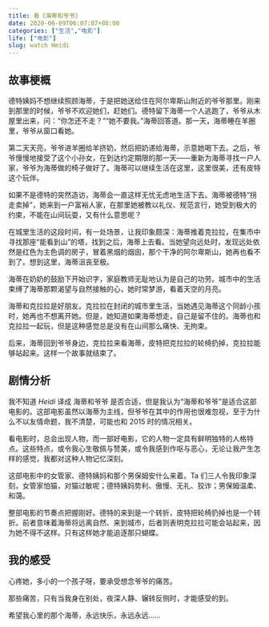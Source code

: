 ```yaml
---
title: 看《海蒂和爷爷》
date: 2020-06-09T06:07:07+08:00
categories: ["生活","电影"]
life: ["电影"]
slug: watch Heidi
---
```


## 故事梗概

德特姨妈不想继续照顾海蒂，于是把她送给住在阿尔卑斯山附近的爷爷那里。刚来到那里的时候，爷爷不欢迎她们，赶她们。德特留下海蒂一个人逃跑了，爷爷从木屋里出来，问：“你怎还不走？”“她不要我。”海蒂回答道。那一天，海蒂睡在羊圈里，爷爷从窗口看她。

第二天天亮，爷爷进羊圈给羊挤奶，然后把奶递给海蒂，示意她喝下去。之后，爷爷慢慢地接受了这个小孙女，在到达约定期限的那一天——重新为海蒂寻找一户人家，爷爷为海蒂做的椅子做好了。海蒂可以继续生活在这里，这里很美，还有皮特这个玩伴。

如果不是德特的突然造访，海蒂会一直这样无忧无虑地生活下去。海蒂被德特“拐走卖掉”，她来到一户富裕人家，在那里她被教以礼仪、规范言行，她受到极大的约束，不能在山间玩耍，又有什么意思呢？

在城里生活的这段时间，有一处场景，让我印象颇深：海蒂推着克拉拉，在集市中寻找那座“能看到山”的塔，找到之后，海蒂上去看。当她望向远处时，发现远处依然是红色为主色调的房子，冒着黑烟的烟囱，那个干净的阿尔卑斯山，她再也看不到了。想到这里，海蒂沮丧至极。

海蒂在奶奶的鼓励下开始识字，家庭教师无耻地认为是自己的功劳。城市中的生活束缚了海蒂那颗渴望与自然接触的心，她时常梦游，看着天空的月亮。

海蒂和克拉拉是好朋友。克拉拉在封闭的城市里生活，当她遇见海蒂这个同龄小孩时，她再也不想离开她。但是，她知道如果海蒂想走，自己是留不住的。海蒂也和克拉拉一起玩，但是这种感觉总是没有在山间那么痛快、无拘束。

后来，海蒂回到爷爷身边，克拉拉来看海蒂，皮特把克拉拉的轮椅扔掉，克拉拉能够站起来。这样一个故事就结束了。

## 剧情分析

我不知道 *Heidi* 译成 海蒂和爷爷 是否合适，但是我认为“海蒂和爷爷”是适合这部电影的。这部电影虽然以海蒂为主线，但爷爷在其中的作用也很难忽视，至于为什么不以友情命题，我不清楚，可能也和 2015 时的情况相关。

看电影时，总会出现人物，而一部好电影，它的人物一定具有鲜明独特的人格特点。这些特点，或令我心生敬佩与赞美，或令我感到作呕与恶心，无论让我产生怎样的感觉，我都对这种人物记忆深刻。

这部电影中的女管家、德特姨妈和那个男保姆安什么来着。Ta 们三人令我印象深刻，女管家怕猫，对猫过敏呢；德特姨妈势利、傲慢、无礼、狡诈；男保姆温柔、和蔼。

整部电影的节奏点把握刚好。德特的来到是一个转折，皮特把轮椅扔掉也是一个转折。前者意味着海蒂将远离自然、来到城市，后者则表明克拉拉可能会站起来，因为她不得不这样。只有这样她才能追逐那只蝴蝶。

## 我的感受

心疼她，多小的一个孩子呀，要承受想念爷爷的痛苦。

那些痛苦，只有当我身在别处，夜深人静、辗转反侧时，才能感受的到。

希望我心里的那个海蒂，永远快乐，永远永远……